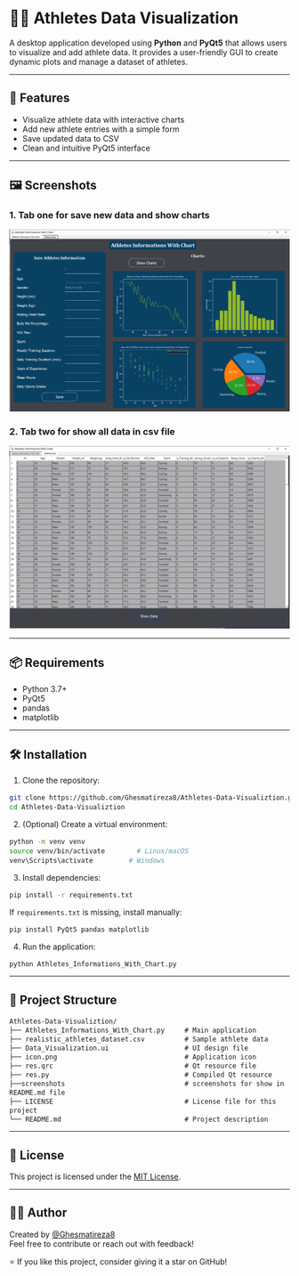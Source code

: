 
# 🏃‍♂️ Athletes Data Visualization

A desktop application developed using **Python** and **PyQt5** that allows users to visualize and add athlete data. It provides a user-friendly GUI to create dynamic plots and manage a dataset of athletes.

---

## 🚀 Features

- Visualize athlete data with interactive charts
- Add new athlete entries with a simple form
- Save updated data to CSV
- Clean and intuitive PyQt5 interface

---

## 🖼️ Screenshots

### 1. Tab one for save new data and show charts
![Tab One](screenshots/Tab_one.PNG)

### 2. Tab two for show all data in csv file
![Tab two](screenshots/Tab_two.PNG)

---

## 📦 Requirements

- Python 3.7+
- PyQt5
- pandas
- matplotlib

---

## 🛠 Installation

1. Clone the repository:

```bash
git clone https://github.com/Ghesmatireza8/Athletes-Data-Visualiztion.git
cd Athletes-Data-Visualiztion
```

2. (Optional) Create a virtual environment:

```bash
python -m venv venv
source venv/bin/activate        # Linux/macOS
venv\Scripts\activate         # Windows
```

3. Install dependencies:

```bash
pip install -r requirements.txt
```

If `requirements.txt` is missing, install manually:

```bash
pip install PyQt5 pandas matplotlib
```

4. Run the application:

```bash
python Athletes_Informations_With_Chart.py
```

---

## 📁 Project Structure

```
Athletes-Data-Visualiztion/
├── Athletes_Informations_With_Chart.py     # Main application
├── realistic_athletes_dataset.csv          # Sample athlete data
├── Data_Visualization.ui                   # UI design file
├── icon.png                                # Application icon
├── res.qrc                                 # Qt resource file
├── res.py                                  # Compiled Qt resource
├──screenshots                              # screenshots for show in README.md file
├── LICENSE                                 # License file for this project
└── README.md                               # Project description
```

---

## 📄 License

This project is licensed under the [MIT License](LICENSE).

---

## 🙋‍♂️ Author

Created by [@Ghesmatireza8](https://github.com/Ghesmatireza8)  
Feel free to contribute or reach out with feedback!

⭐ If you like this project, consider giving it a star on GitHub!